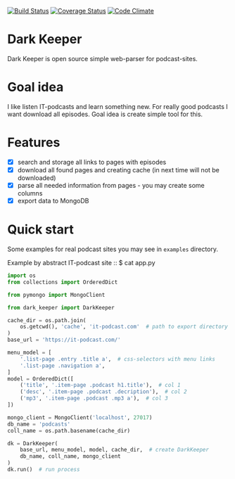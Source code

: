 [![Build Status](https://travis-ci.org/itcrab/dark-keeper.svg?branch=master)](https://travis-ci.org/itcrab/dark-keeper)
[![Coverage Status](https://coveralls.io/repos/github/itcrab/dark-keeper/badge.svg?branch=master)](https://coveralls.io/github/itcrab/dark-keeper?branch=master)
[![Code Climate](https://codeclimate.com/github/itcrab/dark-keeper/badges/gpa.svg)](https://codeclimate.com/github/itcrab/dark-keeper)

# Dark Keeper
Dark Keeper is open source simple web-parser for podcast-sites.

# Goal idea
I like listen IT-podcasts and learn something new.
For really good podcasts I want download all episodes.
Goal idea is create simple tool for this.

# Features
- [x] search and storage all links to pages with episodes
- [x] download all found pages and creating cache (in next time will not be downloaded)
- [x] parse all needed information from pages - you may create some columns
- [x] export data to MongoDB

# Quick start
Some examples for real podcast sites you may see in `examples` directory.

Example by abstract IT-podcast site :: $ cat app.py
```python
import os
from collections import OrderedDict

from pymongo import MongoClient

from dark_keeper import DarkKeeper

cache_dir = os.path.join(
    os.getcwd(), 'cache', 'it-podcast.com'  # path to export directory
)
base_url = 'https://it-podcast.com/'

menu_model = [
    '.list-page .entry .title a',  # css-selectors with menu links
    '.list-page .navigation a',
]
model = OrderedDict([
    ('title', '.item-page .podcast h1.title'),  # col 1
    ('desc', '.item-page .podcast .decription'),  # col 2
    ('mp3', '.item-page .podcast .mp3 a'),  # col 3
])

mongo_client = MongoClient('localhost', 27017)
db_name = 'podcasts'
coll_name = os.path.basename(cache_dir)

dk = DarkKeeper(
    base_url, menu_model, model, cache_dir,  # create DarkKeeper
    db_name, coll_name, mongo_client
)
dk.run()  # run process
```
